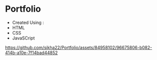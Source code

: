 # Portfolio
* Created Using :
* HTML
* CSS
* JavaSCript 

https://github.com/sikha22/Portfolio/assets/84958102/96675806-b082-414b-a10e-7f14bad44852

